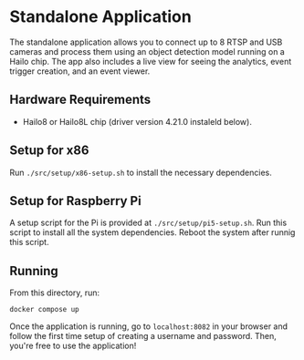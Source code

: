 # Standalone Application

The standalone application allows you to connect up to 8 RTSP and USB cameras and process
them using an object detection model running on a Hailo chip. The app also includes
a live view for seeing the analytics, event trigger creation, and an event viewer.

## Hardware Requirements

- Hailo8 or Hailo8L chip (driver version 4.21.0 instaleld below).

## Setup for x86

Run `./src/setup/x86-setup.sh` to install the necessary dependencies.

## Setup for Raspberry Pi

A setup script for the Pi is provided at `./src/setup/pi5-setup.sh`. Run this script to
install all the system dependencies. Reboot the system after runnig this script.

## Running

From this directory, run:

```
docker compose up
```

Once the application is running, go to `localhost:8082` in your browser and follow
the first time setup of creating a username and password. Then, you're free to use
the application!
